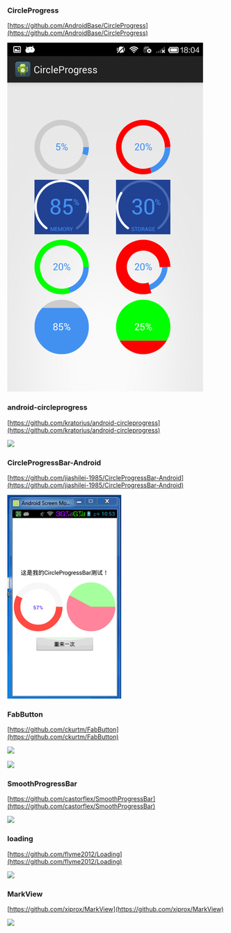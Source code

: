 
### CircleProgress ###

[https://github.com/AndroidBase/CircleProgress](https://github.com/AndroidBase/CircleProgress)

![](https://raw.githubusercontent.com/lzyzsd/CircleProgress/master/demos/circle_progress.gif)

### android-circleprogress ###
[https://github.com/kratorius/android-circleprogress](https://github.com/kratorius/android-circleprogress)


![](https://github.com/kratorius/android-circleprogress/raw/master/demo/images/showcase.png)


### CircleProgressBar-Android ###

[https://github.com/jiashilei-1985/CircleProgressBar-Android](https://github.com/jiashilei-1985/CircleProgressBar-Android)

![](https://github.com/AndroidBase/CircleProgressBar-Android/blob/master/CircleProgressBar-Android.gif)


### FabButton ###

[https://github.com/ckurtm/FabButton](https://github.com/ckurtm/FabButton)

![](https://github.com/ckurtm/FabButton/raw/master/example.gif)

![](https://github.com/ckurtm/FabButton/raw/master/365.gif)

### SmoothProgressBar ###

[https://github.com/castorflex/SmoothProgressBar](https://github.com/castorflex/SmoothProgressBar)

![](https://github.com/castorflex/SmoothProgressBar/raw/master/screenshots/SPB_sample.gif)


### loading ###

[https://github.com/flyme2012/Loading](https://github.com/flyme2012/Loading)

![](https://github.com/longtaoge/Loading/blob/master/loding.gif)



### MarkView ###


[https://github.com/xiprox/MarkView](https://github.com/xiprox/MarkView)


![](https://camo.githubusercontent.com/fd7c14629d51fed962eff7f807e47ac3231c52f8/687474703a2f2f7075752e73682f684a6b57512f376632353938636236322e706e67)